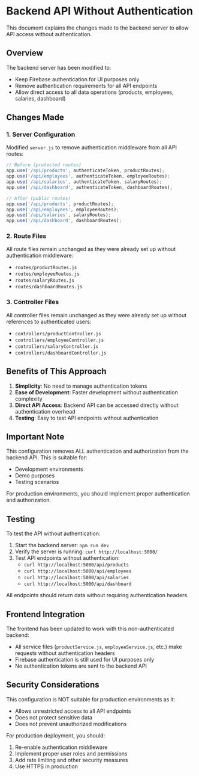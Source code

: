 # Backend API Without Authentication

This document explains the changes made to the backend server to allow API access without authentication.

## Overview

The backend server has been modified to:
- Keep Firebase authentication for UI purposes only
- Remove authentication requirements for all API endpoints
- Allow direct access to all data operations (products, employees, salaries, dashboard)

## Changes Made

### 1. Server Configuration
Modified `server.js` to remove authentication middleware from all API routes:

```javascript
// Before (protected routes)
app.use('/api/products', authenticateToken, productRoutes);
app.use('/api/employees', authenticateToken, employeeRoutes);
app.use('/api/salaries', authenticateToken, salaryRoutes);
app.use('/api/dashboard', authenticateToken, dashboardRoutes);

// After (public routes)
app.use('/api/products', productRoutes);
app.use('/api/employees', employeeRoutes);
app.use('/api/salaries', salaryRoutes);
app.use('/api/dashboard', dashboardRoutes);
```

### 2. Route Files
All route files remain unchanged as they were already set up without authentication middleware:
- `routes/productRoutes.js`
- `routes/employeeRoutes.js`
- `routes/salaryRoutes.js`
- `routes/dashboardRoutes.js`

### 3. Controller Files
All controller files remain unchanged as they were already set up without references to authenticated users:
- `controllers/productController.js`
- `controllers/employeeController.js`
- `controllers/salaryController.js`
- `controllers/dashboardController.js`

## Benefits of This Approach

1. **Simplicity**: No need to manage authentication tokens
2. **Ease of Development**: Faster development without authentication complexity
3. **Direct API Access**: Backend API can be accessed directly without authentication overhead
4. **Testing**: Easy to test API endpoints without authentication

## Important Note

This configuration removes ALL authentication and authorization from the backend API. This is suitable for:
- Development environments
- Demo purposes
- Testing scenarios

For production environments, you should implement proper authentication and authorization.

## Testing

To test the API without authentication:

1. Start the backend server: `npm run dev`
2. Verify the server is running: `curl http://localhost:5000/`
3. Test API endpoints without authentication:
   - `curl http://localhost:5000/api/products`
   - `curl http://localhost:5000/api/employees`
   - `curl http://localhost:5000/api/salaries`
   - `curl http://localhost:5000/api/dashboard`

All endpoints should return data without requiring authentication headers.

## Frontend Integration

The frontend has been updated to work with this non-authenticated backend:
- All service files (`productService.js`, `employeeService.js`, etc.) make requests without authentication headers
- Firebase authentication is still used for UI purposes only
- No authentication tokens are sent to the backend API

## Security Considerations

This configuration is NOT suitable for production environments as it:
- Allows unrestricted access to all API endpoints
- Does not protect sensitive data
- Does not prevent unauthorized modifications

For production deployment, you should:
1. Re-enable authentication middleware
2. Implement proper user roles and permissions
3. Add rate limiting and other security measures
4. Use HTTPS in production